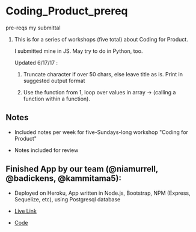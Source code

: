 # Coding_Product_prereq
pre-reqs my submittal

1. This is for a series of workshops (five total)
   about Coding for Product. 
   
   I submitted mine in JS. May try to do in Python, too.
   
   Updated 6/17/17 :
   1. Truncate character if over 50 chars, else leave title as is.
      Print in suggested output format
      
   2. Use the function from 1, loop over values in array -> (calling a function within a function).
   
## Notes

- Included notes per week for five-Sundays-long workshop "Coding for Product"

- Notes included for review


## Finished App by our team (@niamurrell, @badickens, @kammitama5):

- Deployed on Heroku, App written in Node.js, Bootstrap, NPM (Express, Sequelize, etc), using Postgresql database

- [Live Link](https://rides-for-rewards.herokuapp.com/)

- [Code](https://github.com/CodingForProduct/metro_reward)
